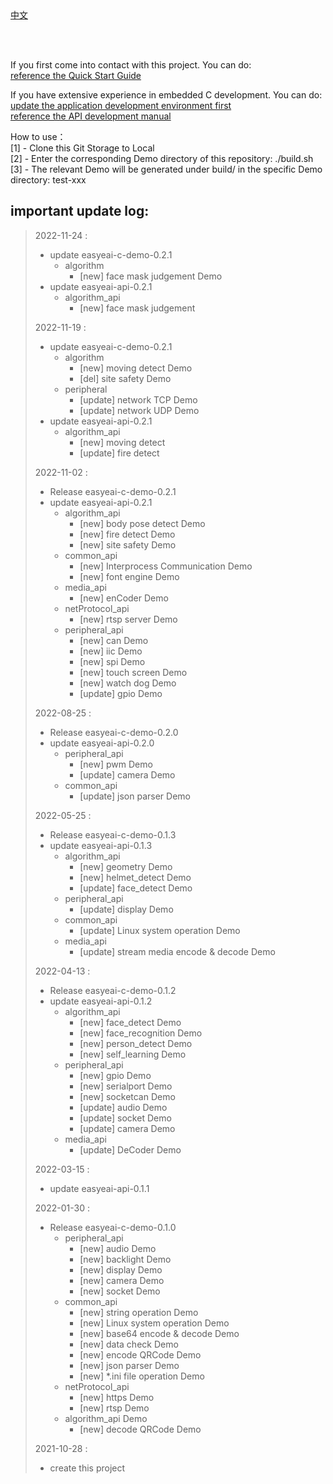 <br/>
<br/>


[中文](README_CN.md)

<br />
<br />

If you first come into contact with this project. You can do:  
[reference the Quick Start Guide](https://www.easy-eai.com/document_details/3/133)

If you have extensive experience in embedded C development. You can do:  
[update the application development environment first](https://www.easy-eai.com/document_details/3/135)  
[reference the API development manual](https://www.easy-eai.com/document_details/3/129)


How to use：  
[1] - Clone this Git Storage to Local   
[2] - Enter the corresponding Demo directory of this repository: ./build.sh   
[3] - The relevant Demo will be generated under build/ in the specific Demo directory: test-xxx

important update log:
---
> 2022-11-24 : 
> * update easyeai-c-demo-0.2.1
>   * algorithm
> 	  * [new] face mask judgement Demo
> * update easyeai-api-0.2.1
>   * algorithm_api
> 	  * [new] face mask judgement
>
> 2022-11-19 : 
> * update easyeai-c-demo-0.2.1
>   * algorithm
> 	  * [new] moving detect Demo
> 	  * [del] site safety Demo
>   * peripheral
> 	  * [update] network TCP Demo
> 	  * [update] network UDP Demo
> * update easyeai-api-0.2.1
>   * algorithm_api
> 	  * [new] moving detect
> 	  * [update] fire detect
>
> 2022-11-02 : 
> * Release easyeai-c-demo-0.2.1
> * update easyeai-api-0.2.1
>   * algorithm_api
> 	  * [new] body pose detect Demo
> 	  * [new] fire detect Demo
> 	  * [new] site safety Demo
>   * common_api
> 	  * [new] Interprocess Communication Demo
> 	  * [new] font engine Demo
>   * media_api
> 	  * [new] enCoder Demo
>   * netProtocol_api
> 	  * [new] rtsp server Demo
>   * peripheral_api
> 	  * [new] can Demo
> 	  * [new] iic Demo
> 	  * [new] spi Demo
> 	  * [new] touch screen Demo
> 	  * [new] watch dog Demo
> 	  * [update] gpio Demo
>
> 2022-08-25 : 
> * Release easyeai-c-demo-0.2.0
> * update easyeai-api-0.2.0
>   * peripheral_api
> 	  * [new] pwm Demo
> 	  * [update] camera Demo
>   * common_api
> 	  * [update] json parser Demo
>
> 2022-05-25 : 
> * Release easyeai-c-demo-0.1.3
> * update easyeai-api-0.1.3
>   * algorithm_api
> 	  * [new] geometry Demo
> 	  * [new] helmet_detect Demo
> 	  * [update] face_detect Demo
>   * peripheral_api
> 	  * [update] display Demo
>   * common_api
> 	  * [update] Linux system operation Demo
>   * media_api
> 	  * [update] stream media encode & decode Demo
>
> 2022-04-13 : 
> * Release easyeai-c-demo-0.1.2
> * update easyeai-api-0.1.2
>   * algorithm_api
> 	  * [new] face_detect Demo
> 	  * [new] face_recognition Demo
> 	  * [new] person_detect Demo
> 	  * [new] self_learning Demo
>   * peripheral_api
> 	  * [new] gpio Demo
> 	  * [new] serialport Demo
> 	  * [new] socketcan Demo
> 	  * [update] audio Demo
> 	  * [update] socket Demo
> 	  * [update] camera Demo
>   * media_api
> 	  * [update] DeCoder Demo
>
> 2022-03-15 : 
> * update easyeai-api-0.1.1
>
> 2022-01-30 : 
> * Release easyeai-c-demo-0.1.0
>   * peripheral_api
> 	  * [new] audio Demo
> 	  * [new] backlight Demo
> 	  * [new] display Demo
> 	  * [new] camera Demo
> 	  * [new] socket Demo
>   * common_api
> 	  * [new] string operation Demo
> 	  * [new] Linux system operation Demo
> 	  * [new] base64 encode & decode Demo
> 	  * [new] data check Demo
> 	  * [new] encode QRCode Demo
> 	  * [new] json parser Demo
> 	  * [new] *.ini file operation Demo
>   * netProtocol_api
> 	  * [new] https Demo
> 	  * [new] rtsp Demo
>   * algorithm_api Demo
> 	  * [new] decode QRCode Demo
>
> 2021-10-28 : 
> * create this project
